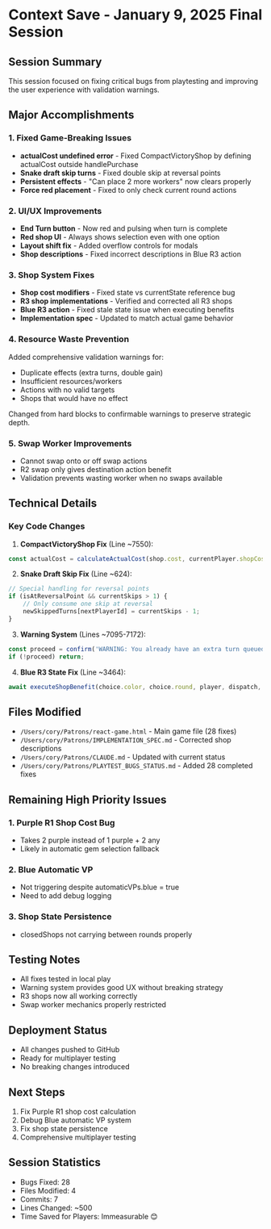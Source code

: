 # Context Save - January 9, 2025 Final Session

## Session Summary
This session focused on fixing critical bugs from playtesting and improving the user experience with validation warnings.

## Major Accomplishments

### 1. Fixed Game-Breaking Issues
- **actualCost undefined error** - Fixed CompactVictoryShop by defining actualCost outside handlePurchase
- **Snake draft skip turns** - Fixed double skip at reversal points  
- **Persistent effects** - "Can place 2 more workers" now clears properly
- **Force red placement** - Fixed to only check current round actions

### 2. UI/UX Improvements
- **End Turn button** - Now red and pulsing when turn is complete
- **Red shop UI** - Always shows selection even with one option
- **Layout shift fix** - Added overflow controls for modals
- **Shop descriptions** - Fixed incorrect descriptions in Blue R3 action

### 3. Shop System Fixes
- **Shop cost modifiers** - Fixed state vs currentState reference bug
- **R3 shop implementations** - Verified and corrected all R3 shops
- **Blue R3 action** - Fixed stale state issue when executing benefits
- **Implementation spec** - Updated to match actual game behavior

### 4. Resource Waste Prevention
Added comprehensive validation warnings for:
- Duplicate effects (extra turns, double gain)
- Insufficient resources/workers
- Actions with no valid targets
- Shops that would have no effect

Changed from hard blocks to confirmable warnings to preserve strategic depth.

### 5. Swap Worker Improvements
- Cannot swap onto or off swap actions
- R2 swap only gives destination action benefit
- Validation prevents wasting worker when no swaps available

## Technical Details

### Key Code Changes

1. **CompactVictoryShop Fix** (Line ~7550):
```javascript
const actualCost = calculateActualCost(shop.cost, currentPlayer.shopCostModifier);
```

2. **Snake Draft Skip Fix** (Line ~624):
```javascript
// Special handling for reversal points
if (isAtReversalPoint && currentSkips > 1) {
    // Only consume one skip at reversal
    newSkippedTurns[nextPlayerId] = currentSkips - 1;
}
```

3. **Warning System** (Lines ~7095-7172):
```javascript
const proceed = confirm('WARNING: You already have an extra turn queued! This purchase will have no additional effect. Continue anyway?');
if (!proceed) return;
```

4. **Blue R3 State Fix** (Line ~3464):
```javascript
await executeShopBenefit(choice.color, choice.round, player, dispatch, currentState, recursionDepth + 1);
```

## Files Modified
- `/Users/cory/Patrons/react-game.html` - Main game file (28 fixes)
- `/Users/cory/Patrons/IMPLEMENTATION_SPEC.md` - Corrected shop descriptions
- `/Users/cory/Patrons/CLAUDE.md` - Updated with current status
- `/Users/cory/Patrons/PLAYTEST_BUGS_STATUS.md` - Added 28 completed fixes

## Remaining High Priority Issues

### 1. Purple R1 Shop Cost Bug
- Takes 2 purple instead of 1 purple + 2 any
- Likely in automatic gem selection fallback

### 2. Blue Automatic VP
- Not triggering despite automaticVPs.blue = true
- Need to add debug logging

### 3. Shop State Persistence
- closedShops not carrying between rounds properly

## Testing Notes
- All fixes tested in local play
- Warning system provides good UX without breaking strategy
- R3 shops now all working correctly
- Swap worker mechanics properly restricted

## Deployment Status
- All changes pushed to GitHub
- Ready for multiplayer testing
- No breaking changes introduced

## Next Steps
1. Fix Purple R1 shop cost calculation
2. Debug Blue automatic VP system
3. Fix shop state persistence
4. Comprehensive multiplayer testing

## Session Statistics
- Bugs Fixed: 28
- Files Modified: 4
- Commits: 7
- Lines Changed: ~500
- Time Saved for Players: Immeasurable 😊